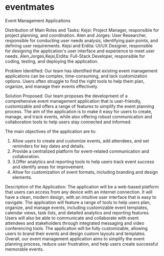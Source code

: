 # eventmates
Event Management Applications

Distribution of Main Roles and Tasks:
Kejsi: Project Manager, responsible for project planning, and coordination.
Alen and Jorges: User Researcher, responsible for conducting user needs analysis, identifying pain points, and defining user requirements.
Kejsi and Erdita: UI/UX Designer, responsible for designing the application's user interface and experience to meet user needs.
Alen,Jorges,Kejsi,Erdita: Full-Stack Developer, responsible for coding, testing, and deploying the application.


Problem Identified:
Our team has identified that existing event management applications can be complex, time-consuming, and lack customization options. Users often struggle to find the right tools to help them plan, organize, and manage their events effectively.

Solution Proposed:
Our team proposes the development of a comprehensive event management application that is user-friendly, customizable and offers a range of features to simplify the event planning process.
 The aim of the application is to make it easy for users to create, manage, and track events, while also offering robust communication and collaboration tools to help users stay connected and informed. 


The main objectives of the application are to:
1.	Allow users to create and customize events, add attendees, and set reminders for key dates and details.
2.	Provide a centralized platform for event-related communication and collaboration.
3.	3.Offer analytics and reporting tools to help users track event success and identify areas for improvement.
4.	Allow for customization of event formats, including branding and design elements.



Description of the Application:
The application will be a web-based platform that users can access from any device with an internet connection. It will have a clean, modern design, with an intuitive user interface that is easy to navigate. The application will feature a range of tools to help users plan, organize, and manage events, including customizable event templates, calendar views, task lists, and detailed analytics and reporting features. Users will also be able to communicate and collaborate with event attendees and stakeholders through integrated messaging and video conferencing tools. The application will be fully customizable, allowing users to brand their events and design custom layouts and templates. Overall, our event management application aims to simplify the event planning process, reduce user frustration, and help users create successful memorable events.
